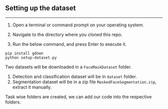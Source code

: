 ## Setting up the dataset
---------------------------------------------

1.  Open a terminal or command prompt on your operating system.

2.  Navigate to the directory where you cloned this repo.

3.  Run the below command, and press Enter to execute it.
```
pip install gdown
python setup-dataset.py
```

Two datasets will be downloaded in a `FaceMaskDataset` folder.
1. Detection and classification dataset will be in `dataset` folder.
2. Segmentation dataset will be in a zip file `MaskedFaceSegmentation.zip`, extract it manually.

Task wise folders are created, we can add our code into the respective folders.

